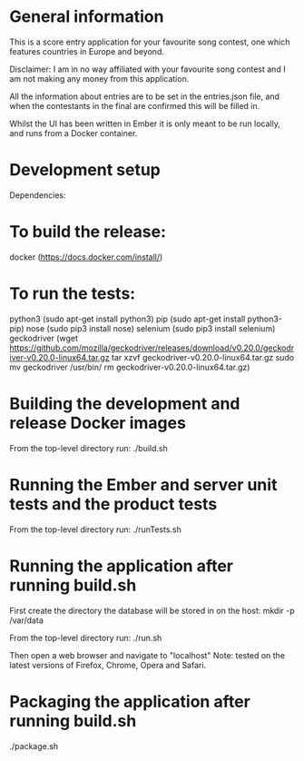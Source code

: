 # General information

This is a score entry application for your favourite song contest, one which features countries in Europe and beyond.

Disclaimer: I am in no way affiliated with your favourite song contest and I am not making any money from this application.

All the information about entries are to be set in the entries.json file, and when the contestants in the final are confirmed this will be filled in.

Whilst the UI has been written in Ember it is only meant to be run locally, and runs from a Docker container.

# Development setup

Dependencies:

# To build the release:
docker (https://docs.docker.com/install/)

# To run the tests:
python3 (sudo apt-get install python3)
pip (sudo apt-get install python3-pip)
nose (sudo pip3 install nose)
selenium (sudo pip3 install selenium)
geckodriver (wget https://github.com/mozilla/geckodriver/releases/download/v0.20.0/geckodriver-v0.20.0-linux64.tar.gz
             tar xzvf geckodriver-v0.20.0-linux64.tar.gz
             sudo mv geckodriver /usr/bin/
             rm geckodriver-v0.20.0-linux64.tar.gz)

# Building the development and release Docker images

From the top-level directory run:
./build.sh

# Running the Ember and server unit tests and the product tests

From the top-level directory run:
./runTests.sh

# Running the application after running build.sh

First create the directory the database will be stored in on the host:
mkdir -p /var/data

From the top-level directory run:
./run.sh

Then open a web browser and navigate to "localhost"
Note: tested on the latest versions of Firefox, Chrome, Opera and Safari.

# Packaging the application after running build.sh

./package.sh <year of contest>